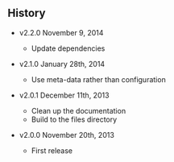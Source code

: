 ## History

- v2.2.0 November 9, 2014
	- Update dependencies

- v2.1.0 January 28th, 2014
	- Use meta-data rather than configuration

- v2.0.1 December 11th, 2013
	- Clean up the documentation
	- Build to the files directory

- v2.0.0 November 20th, 2013
	- First release
